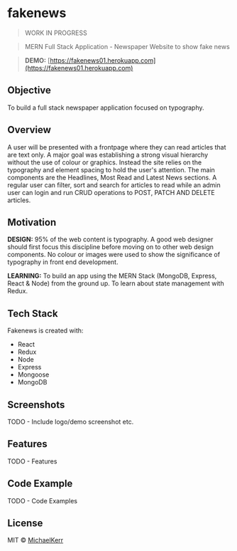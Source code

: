 ﻿# fakenews

> WORK IN PROGRESS

> MERN Full Stack Application - Newspaper Website to show fake news

> **DEMO:** [https://fakenews01.herokuapp.com](https://fakenews01.herokuapp.com)

## Objective

To build a full stack newspaper application focused on typography.

## Overview

A user will be presented with a frontpage where they can read articles that are text only. A major goal was establishing a strong visual hierarchy without the use of colour or graphics. Instead the site relies on the typography and element spacing to hold the user's attention. The main components are the Headlines, Most Read and Latest News sections. A regular user can filter, sort and search for articles to read while an admin user can login and run CRUD operations to POST, PATCH AND DELETE articles.

## Motivation

**DESIGN:** 95% of the web content is typography. A good web designer should first focus this discipline before moving on to other web design components. No colour or images were used to show the significance of typography in front end development.

**LEARNING:** To build an app using the MERN Stack (MongoDB, Express, React & Node) from the ground up. To learn about state management with Redux.

## Tech Stack

Fakenews is created with:
- React
- Redux
- Node
- Express
- Mongoose
- MongoDB

## Screenshots

TODO - Include logo/demo screenshot etc.

## Features

TODO - Features

## Code Example

TODO - Code Examples

## License

MIT © [MichaelKerr]()

